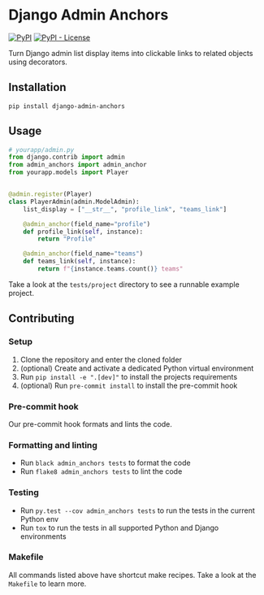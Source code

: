 # Django Admin Anchors

[![PyPI](https://img.shields.io/pypi/v/django-admin-anchors)](https://pypi.org/project/django-admin-anchors/)
[![PyPI - License](https://img.shields.io/pypi/l/django-admin-anchors)](https://github.com/DoctorJohn/django-admin-anchors/blob/master/LICENSE)

Turn Django admin list display items into clickable links to related objects using
decorators.

## Installation

`pip install django-admin-anchors`

## Usage

```python
# yourapp/admin.py
from django.contrib import admin
from admin_anchors import admin_anchor
from yourapp.models import Player


@admin.register(Player)
class PlayerAdmin(admin.ModelAdmin):
    list_display = ["__str__", "profile_link", "teams_link"]

    @admin_anchor(field_name="profile")
    def profile_link(self, instance):
        return "Profile"

    @admin_anchor(field_name="teams")
    def teams_link(self, instance):
        return f"{instance.teams.count()} teams"
```

Take a look at the `tests/project` directory to see a runnable example project.

## Contributing

### Setup

1. Clone the repository and enter the cloned folder
2. (optional) Create and activate a dedicated Python virtual environment
3. Run `pip install -e ".[dev]"` to install the projects requirements
4. (optional) Run `pre-commit install` to install the pre-commit hook

### Pre-commit hook

Our pre-commit hook formats and lints the code.

### Formatting and linting

- Run `black admin_anchors tests` to format the code
- Run `flake8 admin_anchors tests` to lint the code

### Testing

- Run `py.test --cov admin_anchors tests` to run the tests in the current Python env
- Run `tox` to run the tests in all supported Python and Django environments

### Makefile

All commands listed above have shortcut make recipes.
Take a look at the `Makefile` to learn more.
